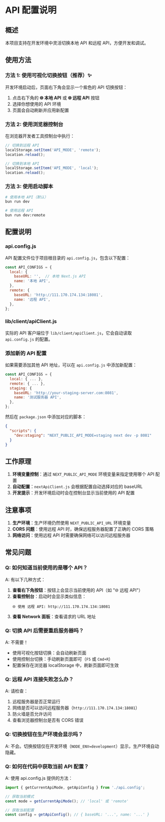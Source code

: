 # API 配置说明

## 概述

本项目支持在开发环境中灵活切换本地 API 和远程 API，方便开发和调试。

## 使用方法

### 方法 1: 使用可视化切换按钮（推荐）✨

开发环境启动后，页面右下角会显示一个紫色的 API 切换按钮：

1. 点击右下角的 **🌐 本地 API** 或 **🌐 远程 API** 按钮
2. 选择你想使用的 API 环境
3. 页面会自动刷新并应用新配置

### 方法 2: 使用浏览器控制台

在浏览器开发者工具控制台中执行：

```javascript
// 切换到远程 API
localStorage.setItem('API_MODE', 'remote');
location.reload();

// 切换到本地 API
localStorage.setItem('API_MODE', 'local');
location.reload();
```

### 方法 3: 使用启动脚本

```bash
# 使用本地 API（默认）
bun run dev

# 使用远程 API
bun run dev:remote
```

## 配置说明

### api.config.js

API 配置文件位于项目根目录的 `api.config.js`，包含以下配置：

```javascript
const API_CONFIGS = {
  local: {
    baseURL: '',  // 本地 Next.js API
    name: '本地 API',
  },
  remote: {
    baseURL: 'http://111.170.174.134:18081',
    name: '远程 API',
  },
};
```

### lib/client/apiClient.js

实际的 API 客户端位于 `lib/client/apiClient.js`，它会自动读取 `api.config.js` 的配置。

### 添加新的 API 配置

如果需要添加其他 API 地址，可以在 `api.config.js` 中添加新配置：

```javascript
const API_CONFIGS = {
  local: { ... },
  remote: { ... },
  staging: {
    baseURL: 'http://your-staging-server.com:8081',
    name: '测试服务器 API',
  },
};
```

然后在 `package.json` 中添加对应的脚本：

```json
{
  "scripts": {
    "dev:staging": "NEXT_PUBLIC_API_MODE=staging next dev -p 8081"
  }
}
```

## 工作原理

1. **环境变量控制**：通过 `NEXT_PUBLIC_API_MODE` 环境变量来指定使用哪个 API 配置
2. **自动配置**：`nextApiClient.js` 会根据配置自动选择对应的 baseURL
3. **开发提示**：开发环境启动时会在控制台显示当前使用的 API 配置

## 注意事项

1. **生产环境**：生产环境仍然使用 `NEXT_PUBLIC_API_URL` 环境变量
2. **CORS 问题**：使用远程 API 时，确保远程服务器配置了正确的 CORS 策略
3. **网络访问**：使用远程 API 时需要确保网络可以访问远程服务器

## 常见问题

### Q: 如何知道当前使用的是哪个 API？

A: 有以下几种方式：
1. **查看右下角按钮**：按钮上会显示当前使用的 API（如 "🌐 远程 API"）
2. **查看控制台**：启动时会显示类似信息：
   ```
   🌐 使用 远程 API: http://111.170.174.134:18081
   ```
3. **查看 Network 面板**：查看请求的 URL 地址

### Q: 切换 API 后需要重启服务器吗？

A: 不需要！
- 使用可视化按钮切换：会自动刷新页面
- 使用控制台切换：手动刷新页面即可（`F5` 或 `Cmd+R`）
- 配置保存在浏览器 localStorage 中，刷新页面即可生效

### Q: 远程 API 连接失败怎么办？

A: 请检查：
1. 远程服务器是否正常运行
2. 网络是否可以访问远程服务器（`http://111.170.174.134:18081`）
3. 防火墙是否允许访问
4. 查看浏览器控制台是否有 CORS 错误

### Q: 切换按钮在生产环境会显示吗？

A: 不会。切换按钮仅在开发环境（`NODE_ENV=development`）显示，生产环境自动隐藏。

### Q: 如何在代码中获取当前 API 配置？

A: 使用 api.config.js 提供的方法：
```javascript
import { getCurrentApiMode, getApiConfig } from './api.config';

// 获取当前模式
const mode = getCurrentApiMode(); // 'local' 或 'remote'

// 获取当前配置
const config = getApiConfig(); // { baseURL: '...', name: '...' }
```

